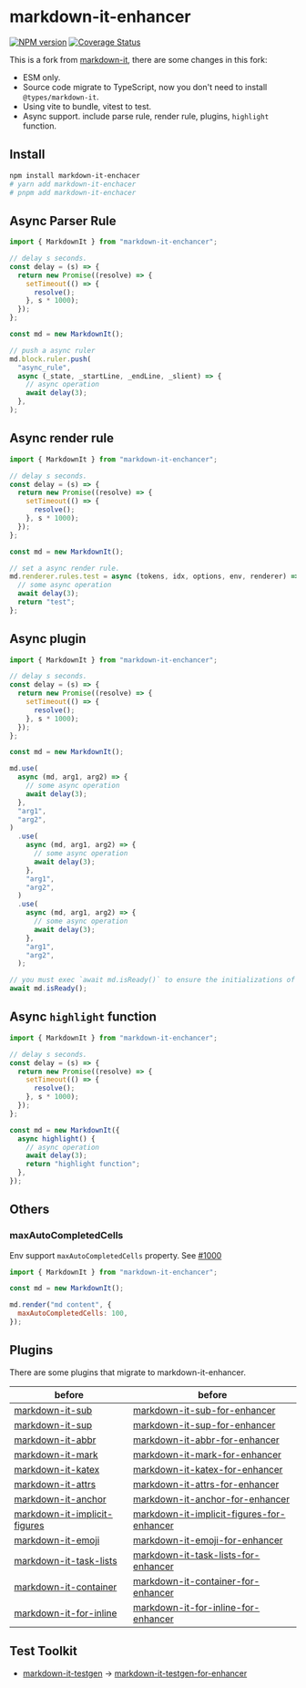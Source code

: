 # markdown-it-enhancer

[![NPM version](https://img.shields.io/npm/v/markdown-it-enhancer.svg?style=flat)](https://www.npmjs.org/package/markdown-it-enhancer)
[![Coverage Status](https://coveralls.io/repos/Dedicatus546/markdown-it-enhancer/badge.svg?branch=main&service=github)](https://coveralls.io/github/Dedicatus546/markdown-it-enhancer?branch=main)

This is a fork from [markdown-it](https://github.com/markdown-it/markdown-it), there are some changes in this fork:

- ESM only.
- Source code migrate to TypeScript, now you don't need to install `@types/markdown-it`.
- Using vite to bundle, vitest to test.
- Async support. include parse rule, render rule, plugins, `highlight` function.

## Install

```bash
npm install markdown-it-enchacer
# yarn add markdown-it-enchacer
# pnpm add markdown-it-enchacer
```

## Async Parser Rule

```javascript
import { MarkdownIt } from "markdown-it-enchancer";

// delay s seconds.
const delay = (s) => {
  return new Promise((resolve) => {
    setTimeout(() => {
      resolve();
    }, s * 1000);
  });
};

const md = new MarkdownIt();

// push a async ruler
md.block.ruler.push(
  "async_rule",
  async (_state, _startLine, _endLine, _slient) => {
    // async operation
    await delay(3);
  },
);
```

## Async render rule

```javascript
import { MarkdownIt } from "markdown-it-enchancer";

// delay s seconds.
const delay = (s) => {
  return new Promise((resolve) => {
    setTimeout(() => {
      resolve();
    }, s * 1000);
  });
};

const md = new MarkdownIt();

// set a async render rule.
md.renderer.rules.test = async (tokens, idx, options, env, renderer) => {
  // some async operation
  await delay(3);
  return "test";
};
```

## Async plugin

```javascript
import { MarkdownIt } from "markdown-it-enchancer";

// delay s seconds.
const delay = (s) => {
  return new Promise((resolve) => {
    setTimeout(() => {
      resolve();
    }, s * 1000);
  });
};

const md = new MarkdownIt();

md.use(
  async (md, arg1, arg2) => {
    // some async operation
    await delay(3);
  },
  "arg1",
  "arg2",
)
  .use(
    async (md, arg1, arg2) => {
      // some async operation
      await delay(3);
    },
    "arg1",
    "arg2",
  )
  .use(
    async (md, arg1, arg2) => {
      // some async operation
      await delay(3);
    },
    "arg1",
    "arg2",
  );

// you must exec `await md.isReady()` to ensure the initializations of all plugins are success.
await md.isReady();
```

## Async `highlight` function

```javascript
import { MarkdownIt } from "markdown-it-enchancer";

// delay s seconds.
const delay = (s) => {
  return new Promise((resolve) => {
    setTimeout(() => {
      resolve();
    }, s * 1000);
  });
};

const md = new MarkdownIt({
  async highlight() {
    // async operation
    await delay(3);
    return "highlight function";
  },
});
```

## Others

### maxAutoCompletedCells

Env support `maxAutoCompletedCells` property. See [#1000](https://github.com/markdown-it/markdown-it/issues/1000)

```javascript
import { MarkdownIt } from "markdown-it-enchancer";

const md = new MarkdownIt();

md.render("md content", {
  maxAutoCompletedCells: 100,
});
```

## Plugins

There are some plugins that migrate to markdown-it-enhancer.

| before                                                                                | before                                                                                                                                        |
| ------------------------------------------------------------------------------------- | --------------------------------------------------------------------------------------------------------------------------------------------- |
| [markdown-it-sub](https://github.com/markdown-it/markdown-it-sub)                     | [markdown-it-sub-for-enhancer](https://github.com/Dedicatus546/markdown-it-enhancer/tree/main/packages/plugins/sub)                           |
| [markdown-it-sup](https://github.com/markdown-it/markdown-it-sup)                     | [markdown-it-sup-for-enhancer](https://github.com/Dedicatus546/markdown-it-enhancer/tree/main/packages/plugins/sup)                           |
| [markdown-it-abbr](https://github.com/markdown-it/markdown-it-abbr)                   | [markdown-it-abbr-for-enhancer](https://github.com/Dedicatus546/markdown-it-enhancer/tree/main/packages/plugins/abbr)                         |
| [markdown-it-mark](https://github.com/markdown-it/markdown-it-mark)                   | [markdown-it-mark-for-enhancer](https://github.com/Dedicatus546/markdown-it-enhancer/tree/main/packages/plugins/mark)                         |
| [markdown-it-katex](https://github.com/waylonflinn/markdown-it-katex)                 | [markdown-it-katex-for-enhancer](https://github.com/Dedicatus546/markdown-it-enhancer/tree/main/packages/plugins/katex)                       |
| [markdown-it-attrs](https://github.com/arve0/markdown-it-attrs)                       | [markdown-it-attrs-for-enhancer](https://github.com/Dedicatus546/markdown-it-enhancer/tree/main/packages/plugins/attrs)                       |
| [markdown-it-anchor](https://github.com/valeriangalliat/markdown-it-anchor)           | [markdown-it-anchor-for-enhancer](https://github.com/Dedicatus546/markdown-it-enhancer/tree/main/packages/plugins/anchor)                     |
| [markdown-it-implicit-figures](https://github.com/arve0/markdown-it-implicit-figures) | [markdown-it-implicit-figures-for-enhancer](https://github.com/Dedicatus546/markdown-it-enhancer/tree/main/packages/plugins/implicit-figures) |
| [markdown-it-emoji](https://github.com/markdown-it/markdown-it-emoji)                 | [markdown-it-emoji-for-enhancer](https://github.com/Dedicatus546/markdown-it-enhancer/tree/main/packages/plugins/emoji)                       |
| [markdown-it-task-lists](https://github.com/revin/markdown-it-task-lists)             | [markdown-it-task-lists-for-enhancer](https://github.com/Dedicatus546/markdown-it-enhancer/tree/main/packages/plugins/task-lists)             |
| [markdown-it-container](https://github.com/markdown-it/markdown-it-container)         | [markdown-it-container-for-enhancer](https://github.com/Dedicatus546/markdown-it-enhancer/tree/main/packages/plugins/container)               |
| [markdown-it-for-inline](https://github.com/markdown-it/markdown-it-for-inline)       | [markdown-it-for-inline-for-enhancer](https://github.com/Dedicatus546/markdown-it-enhancer/tree/main/packages/plugins/for-inline)             |

## Test Toolkit

- [markdown-it-testgen](https://github.com/markdown-it/markdown-it-testgen) -> [markdown-it-testgen-for-enhancer](https://github.com/Dedicatus546/markdown-it-testgen-for-enhancer)

